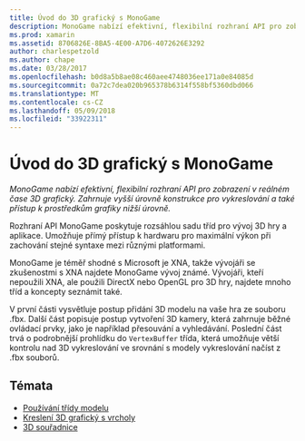 ```yaml
---
title: Úvod do 3D grafický s MonoGame
description: MonoGame nabízí efektivní, flexibilní rozhraní API pro zobrazení v reálném čase 3D grafický. Zahrnuje vyšší úrovně konstrukce pro vykreslování a také přístup k prostředkům grafiky nižší úrovně.
ms.prod: xamarin
ms.assetid: 8706826E-8BA5-4E00-A7D6-4072626E3292
author: charlespetzold
ms.author: chape
ms.date: 03/28/2017
ms.openlocfilehash: b0d8a5b8ae08c460aee4748036ee171a0e84085d
ms.sourcegitcommit: 0a72c7dea020b965378b6314f558bf5360dbd066
ms.translationtype: MT
ms.contentlocale: cs-CZ
ms.lasthandoff: 05/09/2018
ms.locfileid: "33922311"
---
```

# <a name="introduction-to-3d-graphics-with-monogame"></a>Úvod do 3D grafický s MonoGame

_MonoGame nabízí efektivní, flexibilní rozhraní API pro zobrazení v reálném čase 3D grafický. Zahrnuje vyšší úrovně konstrukce pro vykreslování a také přístup k prostředkům grafiky nižší úrovně._

Rozhraní API MonoGame poskytuje rozsáhlou sadu tříd pro vývoj 3D hry a aplikace. Umožňuje přímý přístup k hardwaru pro maximální výkon při zachování stejné syntaxe mezi různými platformami.

MonoGame je téměř shodné s Microsoft je XNA, takže vývojáři se zkušenostmi s XNA najdete MonoGame vývoj známé. Vývojáři, kteří nepoužili XNA, ale použili DirectX nebo OpenGL pro 3D hry, najdete mnoho tříd a koncepty seznámit také.

V první části vysvětluje postup přidání 3D modelu na vaše hra ze souboru .fbx. Další část popisuje postup vytvoření 3D kamery, která zahrnuje běžné ovládací prvky, jako je například přesouvání a vyhledávání. Poslední část trvá o podrobnější prohlídku do `VertexBuffer` třída, která umožňuje větší kontrolu nad 3D vykreslování ve srovnání s modely vykreslování načíst z .fbx souborů.


## <a name="topics"></a>Témata

- [Používání třídy modelu](~/graphics-games/monogame/3d/part1.md)
- [Kreslení 3D grafický s vrcholy](~/graphics-games/monogame/3d/part2.md)
- [3D souřadnice](~/graphics-games/monogame/3d/part3.md)
